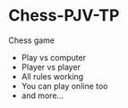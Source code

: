 # Chess-PJV-TP

Chess game
- Play vs computer
- Player vs player
- All rules working
- You can play online too
- and more...
